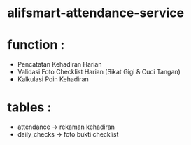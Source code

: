 # alifsmart-attendance-service

# function :
- Pencatatan Kehadiran Harian
- Validasi Foto Checklist Harian (Sikat Gigi & Cuci Tangan)
- Kalkulasi Poin Kehadiran

# tables :
- attendance -> rekaman kehadiran
- daily_checks -> foto bukti checklist
